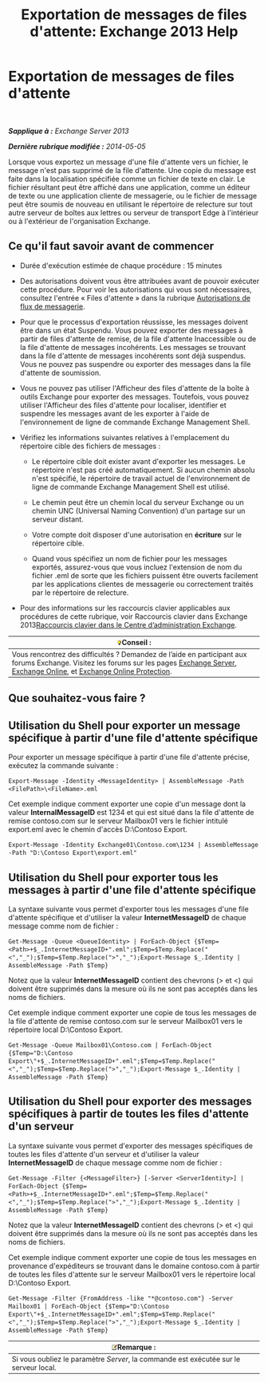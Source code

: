 ﻿---
title: "Exportation de messages de files d'attente: Exchange 2013 Help"
TOCTitle: Exportation de messages de files d'attente
ms:assetid: 688b342c-f380-4fe0-afce-7e38cf490627
ms:mtpsurl: https://technet.microsoft.com/fr-fr/library/Aa998625(v=EXCHG.150)
ms:contentKeyID: 51407198
ms.date: 05/23/2018
mtps_version: v=EXCHG.150
ms.translationtype: MT
---

# Exportation de messages de files d'attente

 

_**Sapplique à :** Exchange Server 2013_

_**Dernière rubrique modifiée :** 2014-05-05_

Lorsque vous exportez un message d'une file d'attente vers un fichier, le message n'est pas supprimé de la file d'attente. Une copie du message est faite dans la localisation spécifiée comme un fichier de texte en clair. Le fichier résultant peut être affiché dans une application, comme un éditeur de texte ou une application cliente de messagerie, ou le fichier de message peut être soumis de nouveau en utilisant le répertoire de relecture sur tout autre serveur de boîtes aux lettres ou serveur de transport Edge à l'intérieur ou à l'extérieur de l'organisation Exchange.

## Ce qu'il faut savoir avant de commencer

  - Durée d'exécution estimée de chaque procédure : 15 minutes

  - Des autorisations doivent vous être attribuées avant de pouvoir exécuter cette procédure. Pour voir les autorisations qui vous sont nécessaires, consultez l'entrée « Files d'attente » dans la rubrique [Autorisations de flux de messagerie](mail-flow-permissions-exchange-2013-help.md).

  - Pour que le processus d'exportation réussisse, les messages doivent être dans un état Suspendu. Vous pouvez exporter des messages à partir de files d'attente de remise, de la file d'attente Inaccessible ou de la file d'attente de messages incohérents. Les messages se trouvant dans la file d'attente de messages incohérents sont déjà suspendus. Vous ne pouvez pas suspendre ou exporter des messages dans la file d'attente de soumission.

  - Vous ne pouvez pas utiliser l'Afficheur des files d'attente de la boîte à outils Exchange pour exporter des messages. Toutefois, vous pouvez utiliser l'Afficheur des files d'attente pour localiser, identifier et suspendre les messages avant de les exporter à l'aide de l'environnement de ligne de commande Exchange Management Shell.

  - Vérifiez les informations suivantes relatives à l'emplacement du répertoire cible des fichiers de messages :
    
      - Le répertoire cible doit exister avant d'exporter les messages. Le répertoire n'est pas créé automatiquement. Si aucun chemin absolu n'est spécifié, le répertoire de travail actuel de l'environnement de ligne de commande Exchange Management Shell est utilisé.
    
      - Le chemin peut être un chemin local du serveur Exchange ou un chemin UNC (Universal Naming Convention) d'un partage sur un serveur distant.
    
      - Votre compte doit disposer d'une autorisation en **écriture** sur le répertoire cible.
    
      - Quand vous spécifiez un nom de fichier pour les messages exportés, assurez-vous que vous incluez l'extension de nom du fichier .eml de sorte que les fichiers puissent être ouverts facilement par les applications clientes de messagerie ou correctement traités par le répertoire de relecture.

  - Pour des informations sur les raccourcis clavier applicables aux procédures de cette rubrique, voir Raccourcis clavier dans Exchange 2013[Raccourcis clavier dans le Centre d’administration Exchange](keyboard-shortcuts-in-the-exchange-admin-center-exchange-online-protection-help.md).

<table>
<thead>
<tr class="header">
<th><img src="images/Bb125224.tip(EXCHG.150).gif" title="Conseil" alt="Conseil" />Conseil :</th>
</tr>
</thead>
<tbody>
<tr class="odd">
<td>Vous rencontrez des difficultés ? Demandez de l’aide en participant aux forums Exchange. Visitez les forums sur les pages <a href="https://go.microsoft.com/fwlink/p/?linkid=60612">Exchange Server</a>, <a href="https://go.microsoft.com/fwlink/p/?linkid=267542">Exchange Online</a>, et <a href="https://go.microsoft.com/fwlink/p/?linkid=285351">Exchange Online Protection</a>.</td>
</tr>
</tbody>
</table>


## Que souhaitez-vous faire ?

## Utilisation du Shell pour exporter un message spécifique à partir d'une file d'attente spécifique

Pour exporter un message spécifique à partir d'une file d'attente précise, exécutez la commande suivante :

    Export-Message -Identity <MessageIdentity> | AssembleMessage -Path <FilePath>\<FileName>.eml

Cet exemple indique comment exporter une copie d'un message dont la valeur **InternalMessageID** est 1234 et qui est situé dans la file d'attente de remise contoso.com sur le serveur Mailbox01 vers le fichier intitulé export.eml avec le chemin d'accès D:\\Contoso Export.

    Export-Message -Identity Exchange01\Contoso.com\1234 | AssembleMessage -Path "D:\Contoso Export\export.eml"

## Utilisation du Shell pour exporter tous les messages à partir d'une file d'attente spécifique

La syntaxe suivante vous permet d'exporter tous les messages d'une file d'attente spécifique et d'utiliser la valeur **InternetMessageID** de chaque message comme nom de fichier :

    Get-Message -Queue <QueueIdentity> | ForEach-Object {$Temp=<Path>+$_.InternetMessageID+".eml";$Temp=$Temp.Replace("<","_");$Temp=$Temp.Replace(">","_");Export-Message $_.Identity | AssembleMessage -Path $Temp}

Notez que la valeur **InternetMessageID** contient des chevrons (\> et \<) qui doivent être supprimés dans la mesure où ils ne sont pas acceptés dans les noms de fichiers.

Cet exemple indique comment exporter une copie de tous les messages de la file d'attente de remise contoso.com sur le serveur Mailbox01 vers le répertoire local D:\\Contoso Export.

    Get-Message -Queue Mailbox01\Contoso.com | ForEach-Object {$Temp="D:\Contoso Export\"+$_.InternetMessageID+".eml";$Temp=$Temp.Replace("<","_");$Temp=$Temp.Replace(">","_");Export-Message $_.Identity | AssembleMessage -Path $Temp}

## Utilisation du Shell pour exporter des messages spécifiques à partir de toutes les files d'attente d'un serveur

La syntaxe suivante vous permet d'exporter des messages spécifiques de toutes les files d'attente d'un serveur et d'utiliser la valeur **InternetMessageID** de chaque message comme nom de fichier :

    Get-Message -Filter {<MessageFilter>} [-Server <ServerIdentity>] | ForEach-Object {$Temp=<Path>+$_.InternetMessageID+".eml";$Temp=$Temp.Replace("<","_");$Temp=$Temp.Replace(">","_");Export-Message $_.Identity | AssembleMessage -Path $Temp}

Notez que la valeur **InternetMessageID** contient des chevrons (\> et \<) qui doivent être supprimés dans la mesure où ils ne sont pas acceptés dans les noms de fichiers.

Cet exemple indique comment exporter une copie de tous les messages en provenance d'expéditeurs se trouvant dans le domaine contoso.com à partir de toutes les files d'attente sur le serveur Mailbox01 vers le répertoire local D:\\Contoso Export.

    Get-Message -Filter {FromAddress -like "*@contoso.com"} -Server Mailbox01 | ForEach-Object {$Temp="D:\Contoso Export\"+$_.InternetMessageID+".eml";$Temp=$Temp.Replace("<","_");$Temp=$Temp.Replace(">","_");Export-Message $_.Identity | AssembleMessage -Path $Temp}

<table>
<thead>
<tr class="header">
<th><img src="images/JJ159664.note(EXCHG.150).gif" title="Remarque" alt="Remarque" />Remarque :</th>
</tr>
</thead>
<tbody>
<tr class="odd">
<td>Si vous oubliez le paramètre <em>Server</em>, la commande est exécutée sur le serveur local.</td>
</tr>
</tbody>
</table>


